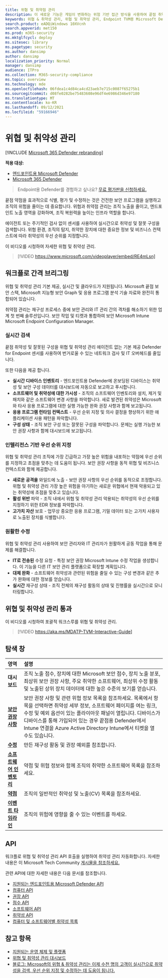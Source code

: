 ```yaml
---
title: 위협 및 취약점 관리
description: 이 새로운 기능은 게임이 변화하는 위험 기반 접근 방식을 사용하여 끝점 취약성 및 잘못 구성을 검색, 우선 순위 지정 및 수정합니다.
keywords: 위협 & 취약성 관리, 위협 및 취약성 관리, Endpoint TVM용 Microsoft Defender, Endpoint-TVM용 Microsoft Defender, 취약성 관리, 취약점 평가, 위협 및 취약점 검사, 보안 구성 평가, 끝점용 Microsoft Defender, 끝점 취약성, 차세대
search.product: eADQiWindows 10XVcnh
search.appverid: met150
ms.prod: m365-security
ms.mktglfcycl: deploy
ms.sitesec: library
ms.pagetype: security
ms.author: dansimp
author: dansimp
localization_priority: Normal
manager: dansimp
audience: ITPro
ms.collection: M365-security-compliance
ms.topic: overview
ms.technology: mde
ms.openlocfilehash: 06fdea1c4d84ca4cd23aeb7e715c0087f65275b1
ms.sourcegitcommit: d08fe0282be75483608e96df4e6986d346e97180
ms.translationtype: MT
ms.contentlocale: ko-KR
ms.lasthandoff: 09/12/2021
ms.locfileid: "59166946"
---
```

# <a name="threat-and-vulnerability-management"></a>위협 및 취약성 관리

[!INCLUDE [Microsoft 365 Defender rebranding](../../includes/microsoft-defender.md)]

**적용 대상:**
- [엔드포인트용 Microsoft Defender](https://go.microsoft.com/fwlink/p/?linkid=2154037)
- [Microsoft 365 Defender](https://go.microsoft.com/fwlink/?linkid=2118804)


> Endpoint용 Defender를 경험하고 싶나요? [무료 평가판을 신청하세요.](https://signup.microsoft.com/create-account/signup?products=7f379fee-c4f9-4278-b0a1-e4c8c2fcdf7e&ru=https://aka.ms/MDEp2OpenTrial?ocid=docs-wdatp-portaloverview-abovefoldlink)

끝점 약점을 효과적으로 식별, 평가 및 수정하는 것은 건전한 보안 프로그램을 실행하고 조직의 위험을 줄이는 데 중요합니다. 위협과 취약점 관리는 조직 노출을 줄이고, 엔드포인트 노출 영역을 강화하며, 조직 복원력을 높이는 인프라 역할을 합니다.

에이전트 또는 주기적인 검사 없이 센서를 사용하여 실시간으로 취약성 및 잘못 구성을 검색합니다. 위협 환경, 조직의 탐지, 취약한 장치에 대한 중요한 정보 및 비즈니스 컨텍스트에 따라 취약성의 우선 순위를 지정합니다.

이 비디오를 시청하여 자세한 위협 및 취약성 관리.

>[!VIDEO https://www.microsoft.com/videoplayer/embed/RE4mLsn]

## <a name="bridging-the-workflow-gaps"></a>워크플로 간격 브리그링

위협 및 취약성 관리 기본 제공, 실시간 및 클라우드가 지원됩니다. Microsoft 끝점 보안 스택, Microsoft 지능형 보안 Graph 및 응용 프로그램 분석 기술 자료와 완전히 통합되어 있습니다.

취약점 관리는 재구성 프로세스 중에 보안 관리와 IT 관리 간의 격차를 해소하기 위한 업계 첫 번째 솔루션입니다. 보안 작업 및 티켓과 통합하여 보안 Microsoft Intune Microsoft Endpoint Configuration Manager.

### <a name="real-time-discovery"></a>실시간 검색

끝점 취약성 및 잘못된 구성을 위협 및 취약성 관리 에이전트 없는 기본 제공 Defender for Endpoint 센서를 사용하여 번거로울 수 있는 네트워크 검사 및 IT 오버헤드를 줄입니다.

또한 다음을 제공 합니다.

- **실시간 디바이스 인벤토리** - 엔드포인트용 Defender에 온보딩된 디바이스는 취약성 및 보안 구성 데이터를 대시보드에 자동으로 보고하고 푸시합니다.
- **소프트웨어 및 취약성에 대한 가시성** - 조직의 소프트웨어 인벤토리와 설치, 제거 및 패치와 같은 소프트웨어 변경 사항을 파악합니다. 새로 발견된 취약성은 Microsoft와 타사 응용 프로그램에 대한 실행 가능한 완화 권장 사항과 함께 보고됩니다.
- **응용 프로그램 런타임 컨텍스트** - 우선 순위 지정 및 의사 결정을 향상하기 위한 애플리케이션 사용 패턴을 파악합니다.
- **구성 상태** - 조직 보안 구성 또는 잘못된 구성을 파악합니다. 문제는 실행 가능한 보안 권장 사항과 함께 대시보드에 보고됩니다.

### <a name="intelligence-driven-prioritization"></a>인텔리전스 기반 우선 순위 지정

위협 및 취약성 관리 조직에 가장 긴급하고 가장 높은 위험을 내포하는 약점에 우선 순위를 지정하고 초점을 맞추는 데 도움이 됩니다. 보안 권장 사항을 동적 위협 및 비즈니스 컨텍스트와 함께 제공합니다.

- **새로운 공격을** 와일드에 노출 - 보안 권장 사항의 우선 순위를 동적으로 조정합니다. 위협 및 취약성 관리 가장 높은 위험을 야기하는 새로운 위협에서 현재 악용되고 있는 취약성에 초점을 맞추고 있습니다.
- **활성 위반** 파악 - 조직 내에서 위협 및 취약성 관리 악용되는 취약성의 우선 순위를 지정하기 위한 EDR 정보를 파악합니다.
- **고가치 자산** 보호 - 업무상 중요한 응용 프로그램, 기밀 데이터 또는 고가치 사용자로 노출된 장치를 식별합니다.

### <a name="seamless-remediation"></a>원활한 수정

위협 및 취약성 관리 사용하여 보안 관리자와 IT 관리자가 원활하게 공동 작업을 통해 문제를 해결합니다.

- **IT로 전송된** 수정 요청 - 특정 보안 권장 Microsoft Intune 수정 작업을 생성합니다. 이 기능을 다른 IT 보안 관리 플랫폼으로 확장할 계획입니다.
- **대체 완화** - 소프트웨어 취약성과 관련된 위험을 줄일 수 있는 구성 변경과 같은 추가 완화에 대한 정보를 얻습니다.
- **실시간** 재구성 상태 - 조직 전체의 재구성 활동의 상태 및 진행률을 실시간으로 모니터링합니다.

## <a name="threat-and-vulnerability-management-walk-through"></a>위협 및 취약성 관리 통과

이 비디오를 시청하여 포괄적 워크스루를 위협 및 취약성 관리.

>[!VIDEO https://aka.ms/MDATP-TVM-Interactive-Guide]

## <a name="navigation-pane"></a>탐색 창 

영역 | 설명
:---|:---
**대시보드**   | 조직 노출 점수, 장치에 대한 Microsoft 보안 점수, 장치 노출 분포, 최상위 보안 권장 사항, 주요 취약한 소프트웨어, 최상위 수정 활동 및 노출된 상위 장치 데이터에 대한 높은 수준의 보기를 얻습니다.
[**보안 권장 사항**](tvm-security-recommendation.md) | 보안 권장 사항 및 관련 위협 정보 목록을 참조하세요. 목록에서 항목을 선택하면 취약성 세부 정보, 소프트웨어 페이지를 여는 링크, 수정 및 예외 옵션이 있는 플라이아웃 패널이 열립니다. 디바이스가 디바이스를 통해 가입되어 있는 경우 끝점용 Defender에서 Intune 연결을 Azure Active Directory Intune에서 티켓을 열 수도 있습니다.
[**수정**](tvm-remediation.md) | 만든 재구성 활동 및 권장 예외를 참조합니다.
[**소프트웨어 인벤토리**](tvm-software-inventory.md) | 약점 및 위협 정보와 함께 조직의 취약한 소프트웨어 목록을 참조하세요.
[**약점**](tvm-weaknesses.md) | 조직의 일반적인 취약성 및 노출(CV) 목록을 참조하세요.
[**이벤트 타임라인**](threat-and-vuln-mgt-event-timeline.md) | 조직의 위험에 영향을 줄 수 있는 이벤트를 하세요.

## <a name="apis"></a>API

워크플로 위협 및 취약성 관리 API 호출을 실행하여 취약성 관리 자동화합니다. 자세한 내용은 이 Microsoft Tech Community [게시물을 참조하세요.](https://techcommunity.microsoft.com/t5/microsoft-defender-atp/threat-amp-vulnerability-management-apis-are-now-generally/ba-p/1304615)

관련 API에 대한 자세한 내용은 다음 문서를 참조합니다.

- [지원되는 엔드포인트용 Microsoft Defender API](exposed-apis-list.md) 
- [컴퓨터 API](machine.md)
- [권장 API](vulnerability.md)
- [점수 API](score.md)
- [소프트웨어 API](software.md)
- [취약성 API](vulnerability.md)
- [컴퓨터 및 소프트웨어별 취약성 목록](get-all-vulnerabilities-by-machines.md)

## <a name="see-also"></a>참고 항목

- [지원되는 운영 체제 및 플랫폼](tvm-supported-os.md)
- [위협 및 취약성 관리 대시보드](tvm-dashboard-insights.md)
- [블로그: Microsoft의 위협 & 취약성 관리는 이제 수천 명의 고객이 실시간으로 취약성을 검색, 우선 순위 지정 및 수정하는 데 도움이 됩니다.](https://www.microsoft.com/security/blog/2019/07/02/microsofts-threat-vulnerability-management-now-helps-thousands-of-customers-to-discover-prioritize-and-remediate-vulnerabilities-in-real-time/)
